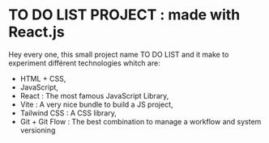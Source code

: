 # TO DO LIST PROJECT : made with React.js
Hey every one, this small project name TO DO LIST and it make to experiment différent technologies whitch are:

- HTML + CSS,
- JavaScript,
- React : The most famous JavaScript Library,
- Vite : A very nice bundle to build a JS project,
- Tailwind CSS : A CSS library,
- Git + Git Flow : The best combination to manage a workflow and system versioning
